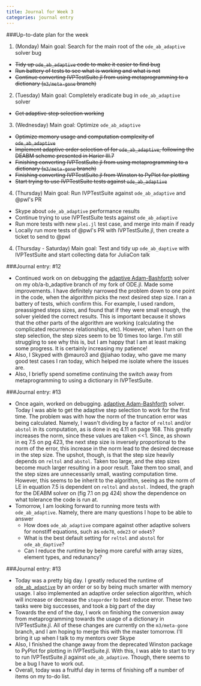 ```yaml
---
title: Journal for Week 3
categories: journal entry
---
```


###Up-to-date plan for the week
1. (Monday) Main goal: Search for the main root of the `ode_ab_adaptive` solver bug
  + ~~Tidy up `ode_ab_adaptive` code to make it easier to find bug~~
  + ~~Run battery of tests to see what is working and what is not~~
  + ~~Continue converting IVPTestSuite.jl from using metaprogramming to a dictionary (`m3/meta-gone` branch)~~
2. (Tuesday) Main goal: Completely eradicate bug in `ode_ab_adaptive` solver
  + ~~Get adaptive step selection working~~
3. (Wednesday) Main goal: Optimize `ode_ab_adaptive`
  + ~~Optimize memory usage and computation complexity of `ode_ab_adaptive`~~
  + ~~Implement adaptive order selection of for `ode_ab_adaptive`, following the DEABM scheme presented in Harier III.7~~
  + ~~Finishing converting IVPTestSuite.jl from using metaprogramming to a dictionary (`m3/meta-gone` branch)~~
  + ~~Finishing converting IVPTestSuite.jl from Winston to PyPlot for plotting~~
  +  ~~Start trying to use IVPTestSuite tests against `ode_ab_adaptive`~~
4. (Thursday) Main goal: Run IVPTestSuite against `ode_ab_adaptive` and @pwl's PR
  + Skype about `ode_ab_adaptive` performance results
  + Continue trying to use IVPTestSuite tests against `ode_ab_adaptive`
  + Run more tests with new `plei.jl` test case, and merge into main if ready
  + Locally run more tests of @pwl's PR with IVPTestSuite.jl, then create a ticket to send to @pwl
4. (Thursday - Saturday) Main goal: Test and tidy up `ode_ab_daptive` with IVPTestSuite and start collecting data for JuliaCon talk

###Journal entry: #12
* Continued work on on debugging the [adaptive Adam-Bashforth](https://github.com/obiajulu/ODE.jl/blob/7ba7bb26a246c365d9603fee030cdf6e674cacd0/src/adam_bashforth_adaptive.jl) solver on my ob/a-b_adaptive branch of my fork of ODE.jl. Made some improvements. I have definitely narrowed the problem down to one point in the code, when the algorithm picks the next desired step size. I ran a battery of tests, which confirm this. For example, I used random, preassigned steps sizes, and found that if they were small enough, the solver yielded the correct results. This is important because it shows that the other parts of the algorithm are working (calculating the complicated recurrence relationships, etc). However, when I turn on the step selection, the step sizes seem to be 10 times too large. I'm still struggling to see why this is, but I am happy that I am at least making some progress. It is certainly increasing my patience!
* Also, I Skyped with @mauro3 and @jiahao today, who gave me many good test cases I ran today, which helped me isolate where the issues are.
* Also, I briefly spend sometime continuing the switch away from metaprogramming to using a dictionary in IVPTestSuite.


###Journal entry: #13
* Once again, worked on debugging. [adaptive Adam-Bashforth](https://github.com/obiajulu/ODE.jl/blob/7ba7bb26a246c365d9603fee030cdf6e674cacd0/src/adam_bashforth_adaptive.jl) solver. Today I was able to get the adaptive step selection to work for the first time.  The problem was with how the norm of the truncation error was being calculated. Namely, I wasn't dividing by a factor of `reltol` and/or `abstol` in its computation, as is done in eq 4.11 on page 168. This greatly increases the norm, since these values are taken <<1. Since, as shown in eq 7.5 on pg 423, the next step size is inversely proportional to the norm of the error, this increase in the norm lead to the desired decrease in the step size. The upshot, though, is that the step size heavily depends on `reltol` and `abstol`. Taken too large, and the step sizes become much larger resulting in a poor result. Take them too small, and the step sizes are unnecessarily small, wasting computation time. However, this seems to be inherit to the algorithm, seeing as the norm of LE in equation 7.5 is dependent on `reltol` and `abstol.` Indeed, the graph for the DEABM solver on (fig 7.1 on pg 424) show the dependence on what tolerance the code is run at.  
* Tomorrow, I am looking forward to running more tests with `ode_ab_adaptive`. Namely, there are many questions I hope to be able to answer
  * How does `ode_ab_adaptive` compare against other adaptive solvers for nonstiff equations, such as `ode78`, `ode23` or `ode45`?
  * What is the best default setting for `reltol` and `abstol` for `ode_ab_daptive`?
  * Can I reduce the runtime by being more careful with array sizes, element types, and redunancy?
  
###Journal entry: #13
* Today was a pretty big day. I greatly reduced the runtime of  [`ode_ab_adaptive`](https://github.com/obiajulu/ODE.jl/blob/7ba7bb26a246c365d9603fee030cdf6e674cacd0/src/adam_bashforth_adaptive.jl) by an order or so by being much smarter with memory usage. I also implemented an adaptive order selection algorithm, which will increase or decrease the `steporder` to best reduce error. These two tasks were big successes, and took a big part of the day
* Towards the end of the day, I work on finishing the conversion away from metaprogramming towards the usage of a dictionary in IVPTestSuite.jl. All of these changes are currently on the `m3/meta-gone` branch, and I am hoping to merge this with the master tomorrow. I'll bring it up when I talk to my mentors over Skype
* Also, I finished the change away from the deprecated Winston package to PyPlot for plotting in IVPTestSuite.jl. With this, I was able to start to try to run IVPTestSuite.jl against `ode_ab_adaptive`. Though, there seems to be a bug I have to work out. 
* Overall, today was a fruitful day in terms of finishing off a number of items on my to-do list. 

